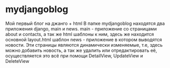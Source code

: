 # mydjangoblog
Мой первый блог на джанго + html
В папке mydjangoblog находятся два приложения django, main и news.
main - приложение со страницами about и contacts, а так же html шаблоны к ним, здесь же находится основной layout.html шаблон
news - приложение в котором выводятся новости. Эти страницы являются динамически изменяемые, т.е, здесь можно добавить новость, а так же удалить или отредактировать её, осуществляется это всё при помощи DetailView, UpdateView и DeleteView
